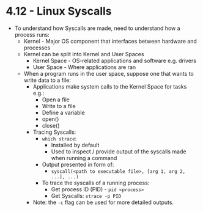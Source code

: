 # 4.12 - Linux Syscalls

- To understand how Syscalls are made, need to understand how a process runs:
  - Kernel - Major OS component that interfaces between hardware and processes
  - Kernel can be split into Kernel and User Spaces
    - Kernel Space - OS-related applications and software e.g. drivers
    - User Space - Where applications are ran
  - When a program runs in the user space, suppose one that wants to write data to a file:
    - Applications make system calls to the Kernel Space for tasks e.g.:
      - Open a file
      - Write to a file
      - Define a variable
      - open()
      - close()
    - Tracing Syscalls:
      - `which strace`:
        - Installed by default
        - Used to inspect / provide output of the syscalls made when running a command
      - Output presented in form of:
        - `syscall(<path to executable file>, [arg 1, arg 2, ...], ...)`
      - To trace the syscalls of a running process:
        - Get process ID (PID) - `pid <process>`
        - Get Syscalls: `strace -p PID`
    - Note: the `-c` flag can be used for more detailed outputs.
